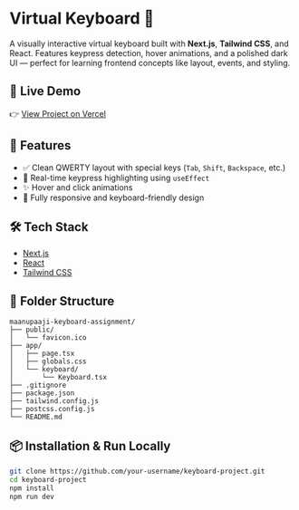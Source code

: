 # Virtual Keyboard 🔡

A visually interactive virtual keyboard built with **Next.js**, **Tailwind CSS**, and React.
Features keypress detection, hover animations, and a polished dark UI — perfect for learning frontend concepts like layout, events, and styling.

## 🔗 Live Demo
👉 [View Project on Vercel](https://maanupaaji-keyboard-assignment-three.vercel.app/)

## 🚀 Features

- ✅ Clean QWERTY layout with special keys (`Tab`, `Shift`, `Backspace`, etc.)
- 🎯 Real-time keypress highlighting using `useEffect`
- ✨ Hover and click animations
- 🧼 Fully responsive and keyboard-friendly design

## 🛠️ Tech Stack

- [Next.js](https://nextjs.org/)
- [React](https://reactjs.org/)
- [Tailwind CSS](https://tailwindcss.com/)

## 📁 Folder Structure

```
maanupaaji-keyboard-assignment/
├── public/
│   └── favicon.ico
├── app/
│   ├── page.tsx
│   ├── globals.css
│   └── keyboard/
│       └── Keyboard.tsx
├── .gitignore
├── package.json
├── tailwind.config.js
├── postcss.config.js
└── README.md
```


## 📦 Installation & Run Locally

```bash
git clone https://github.com/your-username/keyboard-project.git
cd keyboard-project
npm install
npm run dev

